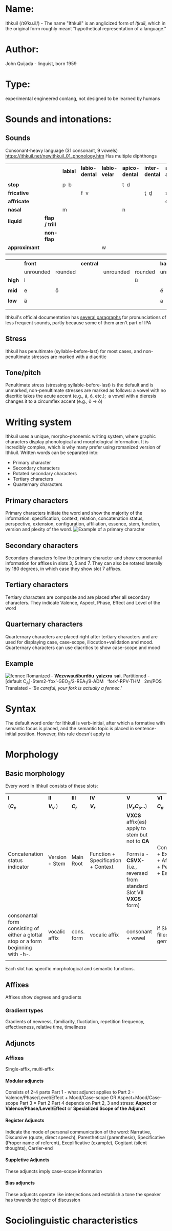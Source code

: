 # Name:
Ithkuil (/ɪθˈkʊ.il/) - The name "Ithkuil" is an anglicized form of _Iţkuîl_, which in the original form roughly meant "hypothetical representation of a language."
# Author:
John Quijada - linguist, born 1959
# Type:
experimental engineered conlang, not designed to be learned by humans
# Sounds and intonations:
## Sounds
Consonant-heavy language (31 consonant, 9 vowels)
https://ithkuil.net/newithkuil_01_phonology.htm
Has multiple diphthongs

|                 |                  |            |                  |                 |                  |                  |                    |                        |                     |             |           |            |             |             |     |
| --------------- | ---------------- | ---------- | ---------------- | --------------- | ---------------- | ---------------- | ------------------ | ---------------------- | ------------------- | ----------- | --------- | ---------- | ----------- | ----------- | --- |
|                 |                  | **labial** | **labio-dental** | **labio-velar** | **apico-dental** | **inter-dental** | **apico-alveolar** | **alveolar retroflex** | **alveolo-palatal** | **palatal** | **velar** | **uvular** | **glottal** | **lateral** |     |
|                 |                  |            |                  |                 |                  |                  |                    |                        |                     |             |           |            |             |             |     |
| **stop**        |                  | p  b       |                  |                 | t  d             |                  |                    |                        |                     |             | k  g      |            | **’**       |             |     |
| **fricative**   |                  |            | f  v             |                 |                  | ţ  d͕            | s  z               |                        | š   ž               | ç           | x         |            | h           | l͕          |     |
| **affricate**   |                  |            |                  |                 |                  |                  | c  ẓ               |                        | č   j               |             |           |            |             |             |     |
| **nasal**       |                  | m          |                  |                 | n                |                  |                    |                        |                     |             | ň         |            |             |             |     |
| **liquid**      | **flap / trill** |            |                  |                 |                  |                  |                    | r                      |                     |             |           |            |             |             |     |
|                 | **non-flap**     |            |                  |                 |                  |                  |                    |                        |                     |             |           |            | l           |             |     |
| **approximant** |                  |            |                  | w               |                  |                  |                    |                        |                     | y           |           | ř          |             |             |     |
|                 |                  |            |                  |                 |                  |                  |                    |                        |                     |             |           |            |             |             |     |

|   |   |   |   |   |   |   |   |   |
|---|---|---|---|---|---|---|---|---|
||**front**|   |**central**|   |   |**back**|   ||
||unrounded|rounded|   |unrounded|rounded|unrounded|rounded||
|**high**|i||   ||ü||u||
||
|**mid**|e|ö|   |||ë|o||
||
|**low**|ä||   |||a|||
||
||||||||||
Ithkuil's official documentation has [several paragraphs](https://ithkuil.net/newithkuil_01_phonology.htm) for pronunciations of less frequent sounds, partly because some of them aren't part of IPA
## Stress
Ithkuil has penultimate (syllable-before-last) for most cases, and non-penultimate stresses are marked with a diacritic
## Tone/pitch
Penultimate stress (stressing syllable-before-last) is the default and is unmarked, non-penultimate stresses are marked as follows: a vowel with no diacritic takes the acute accent (e.g., á, ó, etc.);  a vowel with a dieresis changes it to a circumflex accent (e.g., ö → ô)
# Writing system
Ithkuil uses a unique, morpho-phonemic writing system, where graphic characters display phonological and morphological information. It is incredibly complex, which is why many prefer using romanized version of Ithkuil.
Written words can be separated into:
- Primary character
- Secondary characters
- Rotated secondary characters
- Tertiary characters
- Quarternary characters
## Primary characters
Primary characters initiate the word and show the majority of the information: specification, context, relation, concatenation status, perspective, extension, configuration, affiliation, essence, stem, function, version and plexity of the word.
![Example of a primary character](Pasted%20image%2020231114224054.png)
## Secondary characters
Secondary characters follow the primary character and show consonantal information for affixes in slots 3, 5 and 7. They can also be rotated laterally by 180 degrees, in which case they show slot 7 affixes.
## Tertiary characters
Tertiary characters are composite and are placed after all secondary characters. They indicate Valence, Aspect, Phase, Effect and Level of the word
## Quarternary characters
Quarternary characters are placed right after tertiary characters and are used for displaying case, case-scope, illocution+validation and mood. Quarternary characters can use diacritics to show case-scope and mood
## Example
![fennec](Pasted%20image%2020231114224918.png)
Romanized - **Wezvwaušburdóu  yaizxra  sai.**
Partitioned - \[default C$_A$\]-Stem2-‘fox’-GEO$_{2}$/2-REA$_{1}$/9-ADM   ‘fork’-RPV-THM   2m/POS
Translated - _‘Be careful, your fork is actually a fennec.’_

# Syntax
The default word order for Ithkuil is verb-initial, after which a formative with semantic focus is placed, and the semantic topic is placed in sentence-initial position. However, this rule doesn't apply to 
# Morphology
## Basic morphology
Every word in Ithkuil consists of these slots:

|                                                                                    |                     |             |                                         |                                                                                                                                    |                                                                                      |                                         |                                                                                                                                                                                 |                                                                                          |                                                                                                                                                                    |     |
| ---------------------------------------------------------------------------------- | ------------------- | ----------- | --------------------------------------- | ---------------------------------------------------------------------------------------------------------------------------------- | ------------------------------------------------------------------------------------ | --------------------------------------- | ------------------------------------------------------------------------------------------------------------------------------------------------------------------------------- | ---------------------------------------------------------------------------------------- | ------------------------------------------------------------------------------------------------------------------------------------------------------------------ | --- |
| **I**                                                                              | **II**              | **III**     | **IV**                                  | **V**                                                                                                                              | **VI**                                                                               | **VII**                                 | **VIII**                                                                                                                                                                        | **IX**                                                                                   | **X**                                                                                                                                                              |     |
| (**$C_{c}$**                                                                       | **$V_{v}$** )       | **$C_{r}$** | **$V_{r}$**                             | (**$V_{x}C_{s}$...**)                                                                                                              | **$C_{a}$**                                                                          | (**$V_{x}C_{s}$...**)                   | (**$V_{n}C_{n}$** )                                                                                                                                                             | **$V_{C}$** **/ $V_{k}$**                                                                | **[stress]**                                                                                                                                                       |     |
| Concatenation status indicator                                                     | Version  <br>+ Stem | Main Root   | Function + Specification  <br>+ Context | **VXCS** affix(es) apply to stem but not to **CA**<br><br>Form is -**CSVX-** (i.e., reversed from standard Slot VII **VXCS** form) | Configuration   <br>+ Extension  <br>+ Affiliation  <br>+ Perspective  <br>+ Essence | **VXCS** affixes apply to stem + **CA** | Valence + Mood/Case-Scope  <br>**or**  Aspect + Mood/Case-Scope  <br>**or**  Phase + Mood/Case-Scope  <br>**or**  Level + Mood/Case-Scope  <br>**or**  Effect + Mood/Case-Scope | Case **or** Format **or**Illocution + Validation as determined by Slot X syllabic stress | penultimate stress  =  unframed Relation + **VC**<br><br>ultimate stress  =  unframed Relation + **VK**<br><br>antepenultimate stress  =  framed Relation + **VC** |     |
|                                                                                    |                     |             |                                         |                                                                                                                                    |                                                                                      |                                         |                                                                                                                                                                                 |                                                                                          |                                                                                                                                                                    |     |
| consonantal form consisting of either a glottal stop or a form beginning with -h-. | vocalic affix       | cons. form  | vocalic affix                           | consonant + vowel                                                                                                                  | if Slot V is filled, **CA** is geminated                                             | vowel + consonant                       | Modular Slot containing a  <br>vowel-form + consonant-form                                                                                                                      | vocalic affix                                                                            |                                                                                                                                                                    |     |
|                                                                                    |                     |             |                                         |                                                                                                                                    |                                                                                      |                                         |                                                                                                                                                                                 |                                                                                          |                                                                                                                                                                    |     |
Each slot has specific morphological and semantic functions.
## Affixes
Affixes show degrees and gradients
### Gradient types
Gradients of newness, familiarity, fluctiation, repetition frequency, effectiveness, relative time, timeliness
## Adjuncts
### Affixes
Single-affix, multi-affix
#### Modular adjuncts
Consists of 2-4 parts
Part 1 - what adjunct applies to
Part 2 - Valence/Phase/Level/Effect + Mood/Case-scope OR Aspect+Mood/Case-scope
Part 3 = Part 2
Part 4 depends on Part 2, 3 and stress: **Aspect** or **Valence/Phase/Level/Effect** or **Specialized Scope of the Adjunct**
#### Register Adjuncts
Indicate the mode of personal communication of the word:
Narrative, Discursive (quote, direct speech), Parenthetical (parenthesis), Specificative (Proper name of referent), Exeplificative (example), Cogitant (silent thoughts), Carrier-end
#### Suppletive Adjuncts
These adjuncts imply case-scope information
#### Bias adjuncts
These adjuncts operate like interjections and establish a tone the speaker has towards the topic of discussion
# Sociolinguistic characteristics

